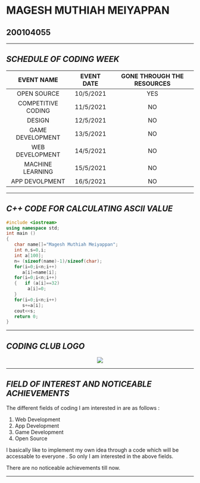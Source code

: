 # MAGESH MUTHIAH MEIYAPPAN
## 200104055

__________________________________________________________________

## _**SCHEDULE OF CODING WEEK**_

|**EVENT NAME**    |**EVENT DATE**|**GONE THROUGH THE RESOURCES**|
|:----------------:|:------------:|:----------------------------:|
|OPEN SOURCE       |10/5/2021     |YES                           |
|COMPETITIVE CODING|11/5/2021     |NO                            |
|DESIGN            |12/5/2021     |NO                            |
|GAME DEVELOPMENT  |13/5/2021     |NO                            |
|WEB DEVELOPMENT   |14/5/2021     |NO                            |
|MACHINE LEARNING  |15/5/2021     |NO                            |
|APP DEVOLPMENT    |16/5/2021     |NO                            |
__________________________________________________________________

## _**C++ CODE FOR CALCULATING ASCII VALUE**_

``` C++
#include <iostream>
using namespace std;
int main ()
{
   char name[]="Magesh Muthiah Meiyappan";
   int n,s=0,i;
   int a[100];
   n= (sizeof(name)-1)/sizeof(char);
   for(i=0;i<n;i++)
      a[i]=name[i];
   for(i=0;i<n;i++)
   {   if (a[i]==32)
        a[i]=0;
   }
   for(i=0;i<n;i++)
      s+=a[i];
   cout<<s;
   return 0;
}
```

__________________________________________________________________

## _**CODING CLUB LOGO**_

<p align="center"> <img src="https://github.com/codingiitg/open_source_submission/blob/main/coding-club%20logo.png?raw=true.png"></p>

__________________________________________________________________

## _**FIELD OF INTEREST AND NOTICEABLE ACHIEVEMENTS**_

The different fields of coding I am interested in are as follows :
1. Web Development 
2. App Development
3. Game Development
4. Open Source 

I basically like to implement my own idea through a code which will be accessable to everyone . 
So only I am interested in the above fields.

There are no noticeable achievements till now.

__________________________________________________________________

